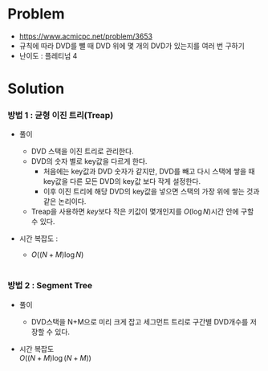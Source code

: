 # Problem
* https://www.acmicpc.net/problem/3653
* 규칙에 따라 DVD를 뺄 때 DVD 위에 몇 개의 DVD가 있는지를 여러 번 구하기
* 난이도 : 플레티넘 4

# Solution

### 방법 1 : 균형 이진 트리(Treap)
* 풀이
  * DVD 스택을 이진 트리로 관리한다.
  * DVD의 숫자 별로 key값을 다르게 한다.
	* 처음에는 key값과 DVD 숫자가 같지만, DVD를 빼고 다시 스택에 쌓을 때 key값을 다른 모든 DVD의 key값 보다 작게 설정한다.
	* 이후 이진 트리에 해당 DVD의 key값을 넣으면 스택의 가장 위에 쌓는 것과 같은 논리이다.
  * Treap을 사용하면 $key$보다 작은 키값이 몇개인지를 $O(\log N)$시간 안에 구할 수 있다.

* 시간 복잡도 :
  * $O((N+M)\log N)$
<br></br>

### 방법 2 : Segment Tree
* 풀이
  * DVD스택을 N+M으로 미리 크게 잡고 세그먼트 트리로 구간별 DVD개수를 저장할 수 있다.

* 시간 복잡도    
$O((N+M)\log (N+M))$
